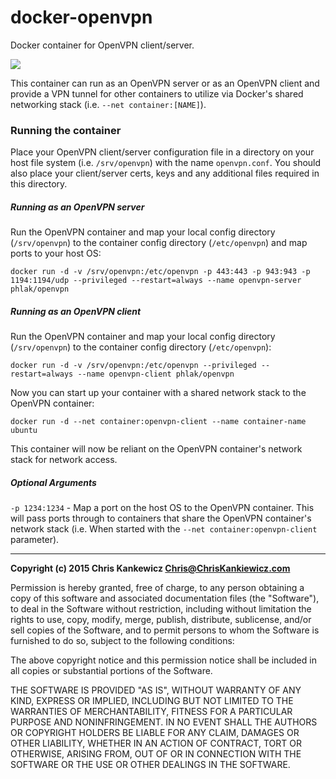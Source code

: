 docker-openvpn
==============

Docker container for OpenVPN client/server.

[![](https://badge.imagelayers.io/phlak/openvpn:latest.svg)](https://imagelayers.io/?images=phlak/openvpn:latest 'Get your own badge on imagelayers.io')

This container can run as an OpenVPN server or as an OpenVPN client and provide a VPN tunnel for
other containers to utilize via Docker's shared networking stack (i.e. `--net container:[NAME]`).


### Running the container

Place your OpenVPN client/server configuration file in a directory on your host file system
(i.e. `/srv/openvpn`) with the name `openvpn.conf`. You should also place your client/server certs,
keys and any additional files required in this directory.


##### Running as an OpenVPN server

Run the OpenVPN container and map your local config directory (`/srv/openvpn`) to the container
config directory (`/etc/openvpn`) and map ports to your host OS:

    docker run -d -v /srv/openvpn:/etc/openvpn -p 443:443 -p 943:943 -p 1194:1194/udp --privileged --restart=always --name openvpn-server phlak/openvpn


##### Running as an OpenVPN client

Run the OpenVPN container and map your local config directory (`/srv/openvpn`) to the container
config directory (`/etc/openvpn`):

    docker run -d -v /srv/openvpn:/etc/openvpn --privileged --restart=always --name openvpn-client phlak/openvpn

Now you can start up your container with a shared network stack to the OpenVPN container:

    docker run -d --net container:openvpn-client --name container-name ubuntu

This container will now be reliant on the OpenVPN container's network stack for network access.


##### Optional Arguments

`-p 1234:1234` - Map a port on the host OS to the OpenVPN container. This will pass ports through to
                 containers that share the OpenVPN container's network stack (i.e. When started with
                 the `--net container:openvpn-client` parameter).


-----

**Copyright (c) 2015 Chris Kankewicz <Chris@ChrisKankiewicz.com>**

Permission is hereby granted, free of charge, to any person obtaining a copy
of this software and associated documentation files (the "Software"), to deal
in the Software without restriction, including without limitation the rights
to use, copy, modify, merge, publish, distribute, sublicense, and/or sell
copies of the Software, and to permit persons to whom the Software is
furnished to do so, subject to the following conditions:

The above copyright notice and this permission notice shall be included in
all copies or substantial portions of the Software.

THE SOFTWARE IS PROVIDED "AS IS", WITHOUT WARRANTY OF ANY KIND, EXPRESS OR
IMPLIED, INCLUDING BUT NOT LIMITED TO THE WARRANTIES OF MERCHANTABILITY,
FITNESS FOR A PARTICULAR PURPOSE AND NONINFRINGEMENT. IN NO EVENT SHALL THE
AUTHORS OR COPYRIGHT HOLDERS BE LIABLE FOR ANY CLAIM, DAMAGES OR OTHER
LIABILITY, WHETHER IN AN ACTION OF CONTRACT, TORT OR OTHERWISE, ARISING FROM,
OUT OF OR IN CONNECTION WITH THE SOFTWARE OR THE USE OR OTHER DEALINGS IN
THE SOFTWARE.
